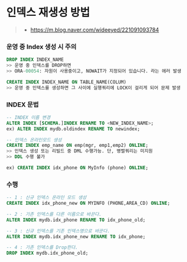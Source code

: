 # 인덱스 재생성 방법

> - https://m.blog.naver.com/wideeyed/221091093784



### 운영 중 Index  생성 시 주의

```sql
DROP INDEX INDEX_NAME
>> 운영 중 인덱스를 DROP하면
>> ORA-00054: 자원이 사용중이고, NOWAIT가 지정되어 있습니다. 라는 에러 발생

CREATE INDEX INDEX_NAME ON TABLE_NAME(COLUM)
>> 운영 중 인덱스를 생성하면 그 사이에 실행쿼리에 LOCK이 걸리게 되어 문제 발생
```



### INDEX 문법

```sql
-- INDEX 이름 변경
ALTER INDEX [SCHEMA.]INDEX RENAME TO <NEW_INDEX_NAME>;
ex) ALTER INDEX mydb.oldindex RENAME TO newindex;

-- 인덱스 온라인모드 생성
CREATE INDEX emp_name ON emp(mgr, emp1,emp2) ONLINE;
>> 인덱스 생성 또는 리빌드 중 DML 수행가능. 단, 병렬쿼리는 미지원
>> DDL 수행 불가

ex) CREATE INDEX idx_phone ON MyInfo (phone) ONLINE;

```



### 수행

```sql
-- 1 : 신규 인덱스 온라인 모드 생성
CREATE INDEX idx_phone_new ON MYINFO (PHONE,AREA_CD) ONLINE;

-- 2 : 기존 인덱스를 다른 이름으로 바꾼다.
ALTER INDEX mydb.idx_phone RENAME TO idx_phone_old;

-- 3 : 신규 인덱스를 기존 인덱스명으로 바꾼다.
ALTER INDEX mydb.idx_phone_new RENAME TO idx_phone;

-- 4 : 기존 인덱스를 Drop한다.
DROP INDEX mydb.idx_phone_old;

```







